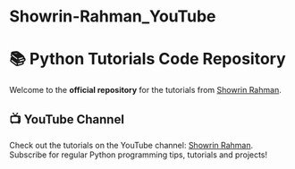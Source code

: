 # Showrin-Rahman_YouTube

# 📚 Python Tutorials Code Repository  

Welcome to the **official repository** for the  tutorials from [Showrin Rahman](https://www.youtube.com/@showrin20).
## 📺 **YouTube Channel**  
Check out the tutorials on the YouTube channel: [Showrin Rahman](https://www.youtube.com/@showrin20). Subscribe for regular Python programming tips, tutorials and projects!  

